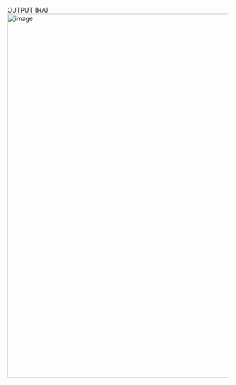 OUTPUT (HA)
<img width="827" alt="image" src="https://github.com/will-chimbay/CPE322/assets/123396327/f93560fd-e938-4c52-bd4c-2b8fc05c8565">
